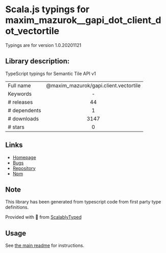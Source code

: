 
# Scala.js typings for maxim_mazurok__gapi_dot_client_dot_vectortile

Typings are for version 1.0.20201121

## Library description:
TypeScript typings for Semantic Tile API v1

|                    |                 |
| ------------------ | :-------------: |
| Full name          | @maxim_mazurok/gapi.client.vectortile |
| Keywords           | - |
| # releases         | 44 |
| # dependents       | 1 |
| # downloads        | 3147 |
| # stars            | 0 |

## Links
- [Homepage](https://github.com/Maxim-Mazurok/google-api-typings-generator#readme)
- [Bugs](https://github.com/Maxim-Mazurok/google-api-typings-generator/issues)
- [Repository](https://github.com/Maxim-Mazurok/google-api-typings-generator)
- [Npm](https://www.npmjs.com/package/%40maxim_mazurok%2Fgapi.client.vectortile)
    


## Note
This library has been generated from typescript code from first party type definitions.

Provided with :purple_heart: from [ScalablyTyped](https://github.com/oyvindberg/ScalablyTyped)

## Usage
See [the main readme](../../readme.md) for instructions.


